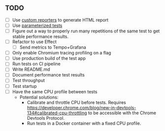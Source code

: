 ## TODO

- [ ] Use [custom reporters](https://playwright.dev/docs/test-reporters#custom-reporters) to generate HTML report
- [ ] Use [parameterized tests](https://playwright.dev/docs/test-parameterize)
- [ ] Figure out a way to properly run many repetitions of the same test to get stable performance results.
- [ ] Refactor to use Effect
  - [ ] Send metrics to Tempo+Grafana
- [ ] Only enable Chromium tracing profiling on a flag
- [ ] Use production build of the test app
- [ ] Run tests on CI pipeline
- [ ] Write README.md
- [ ] Document performance test results
- [ ] Test throughput
- [ ] Test startup
- [ ] Have the same CPU profile between tests
  - Potential solutions:
    - Calibrate and throttle CPU before tests. Requires https://developer.chrome.com/blog/new-in-devtools-134#calibrated-cpu-throttling to be accessible with the Chrome Devtools Protocol.
    - Run tests in a Docker container with a fixed CPU profile.

